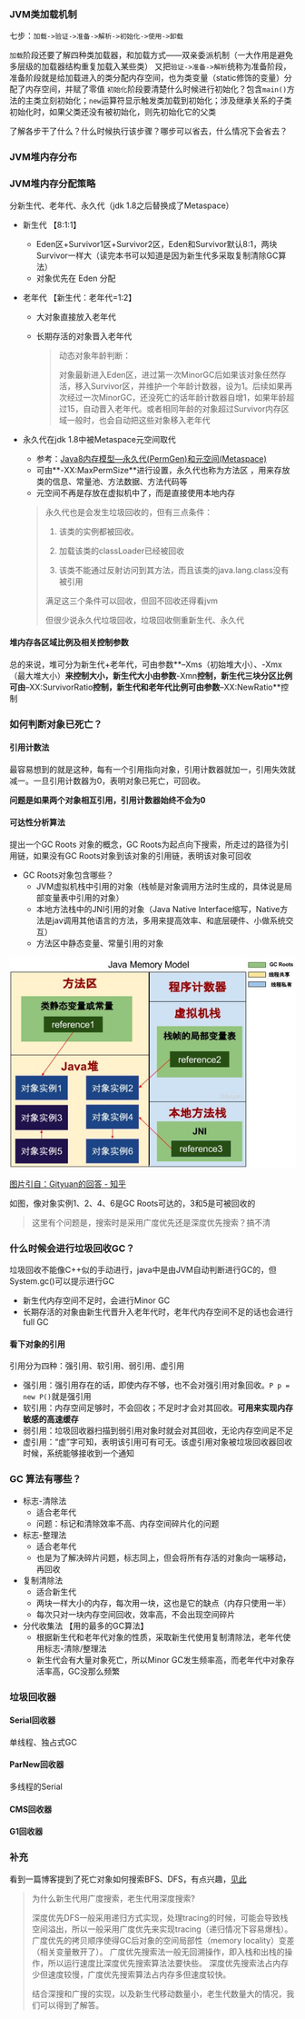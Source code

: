 ### JVM类加载机制
七步：`加载->验证->准备->解析->初始化->使用->卸载`

`加载`阶段还要了解四种类加载器，和加载方式——双亲委派机制（一大作用是避免多层级的加载器结构重复加载入某些类）
又把`验证->准备->解析`统称为准备阶段，准备阶段就是给加载进入的类分配内存空间，也为类变量（static修饰的变量）分配了内存空间，并赋了零值
`初始化`阶段要清楚什么时候进行初始化？包含`main()`方法的主类立刻初始化；`new`运算符显示触发类加载到初始化；涉及继承关系的子类初始化时，如果父类还没有被初始化，则先初始化它的父类

了解各步干了什么？什么时候执行该步骤？哪步可以省去，什么情况下会省去？
### JVM堆内存分布



### JVM堆内存分配策略

分新生代、老年代、永久代（jdk 1.8之后替换成了Metaspace）

- 新生代 【8:1:1】

  - Eden区+Survivor1区+Survivor2区，Eden和Survivor默认8:1，两块Survivor一样大（读完本书可以知道是因为新生代多采取复制清除GC算法）
  - 对象优先在 Eden 分配

- 老年代 【新生代：老年代=1:2】

  - 大对象直接放入老年代

  - 长期存活的对象晋入老年代

    > 动态对象年龄判断：
    >
    > 对象最新进入Eden区，进过第一次MinorGC后如果该对象任然存活，移入Survivor区，并维护一个年龄计数器，设为1。后续如果再次经过一次MinorGC，还没死亡的话年龄计数器自增1，如果年龄超过15，自动晋入老年代。或者相同年龄的对象超过Survivor内存区域一般时，也会自动把这些对象移入老年代

- 永久代在jdk 1.8中被Metaspace元空间取代 

  - 参考：[Java8内存模型—永久代(PermGen)和元空间(Metaspace)](https://www.cnblogs.com/paddix/p/5309550.html)
  - 可由**-XX:MaxPermSize**进行设置，永久代也称为方法区 ，用来存放类的信息、常量池、方法数据、方法代码等
  - 元空间不再是存放在虚拟机中了，而是直接使用本地内存

  > 永久代也是会发生垃圾回收的，但有三点条件：
  >
  > 1. 该类的实例都被回收。 
  >
  > 2. 加载该类的classLoader已经被回收 
  >
  > 3. 该类不能通过反射访问到其方法，而且该类的java.lang.class没有被引用 
  >
  > 满足这三个条件可以回收，但回不回收还得看jvm
  >
  > 但很少说永久代垃圾回收，垃圾回收侧重新生代、永久代

#### 堆内存各区域比例及相关控制参数

总的来说，堆可分为新生代+老年代，可由参数**–Xms（初始堆大小）、-Xmx（最大堆大小）**来控制大小，新生代大小由参数**-Xmn**控制，新生代三块分区比例可由**–XX:SurvivorRatio**控制，新生代和老年代比例可由参数**–XX:NewRatio**控制



### 如何判断对象已死亡？

#### 引用计数法

最容易想到的就是这种，每有一个引用指向对象，引用计数器就加一，引用失效就减一。一旦引用计数器为0，表明对象已死亡，可回收。

**问题是如果两个对象相互引用，引用计数器始终不会为0**



#### 可达性分析算法

提出一个GC Roots 对象的概念，GC Roots为起点向下搜索，所走过的路径为引用链，如果没有GC Roots对象到该对象的引用链，表明该对象可回收

- GC Roots对象包含哪些？
  - JVM虚拟机栈中引用的对象（栈帧是对象调用方法时生成的，具体说是局部变量表中引用的对象）
  - 本地方法栈中的JNI引用的对象（Java Native Interface缩写，Native方法是jav调用其他语言的方法，多用来提高效率、和底层硬件、小做系统交互）
  - 方法区中静态变量、常量引用的对象

![img](assets/22f72b18415405c3e0207925a8de74fa_hd.jpg)

 [图片引自：Gityuan的回答 - 知乎](https://www.zhihu.com/question/21539353/answer/95667088)

如图，像对象实例1、2、4、6是GC Roots可达的，3和5是可被回收的



> 这里有个问题是，搜索时是采用广度优先还是深度优先搜索？搞不清

### 什么时候会进行垃圾回收GC？

垃圾回收不能像C++似的手动进行，java中是由JVM自动判断进行GC的，但System.gc()可以提示进行GC



- 新生代内存空间不足时，会进行Minor GC
- 长期存活的对象由新生代晋升入老年代时，老年代内存空间不足的话也会进行full GC

#### 看下对象的引用

引用分为四种：强引用、软引用、弱引用、虚引用

- 强引用：强引用存在的话，即使内存不够，也不会对强引用对象回收。`P p = new P()`就是强引用
- 软引用：内存空间足够时，不会回收；不足时才会对其回收。**可用来实现内存敏感的高速缓存**
- 弱引用：垃圾回收器扫描到弱引用对象时就会对其回收，无论内存空间足不足
- 虚引用：“虚”字可知，表明该引用可有可无。该虚引用对象被垃圾回收器回收时候，系统能够接收到一个通知



### GC 算法有哪些？

- 标志-清除法
  - 适合老年代
  - 问题：标记和清除效率不高、内存空间碎片化的问题
- 标志-整理法
  - 适合老年代
  - 也是为了解决碎片问题，标志同上，但会将所有存活的对象向一端移动，再回收
- 复制清除法
  - 适合新生代
  - 两块一样大小的内存，每次用一块，这也是它的缺点（内存只使用一半）
  - 每次只对一块内存空间回收，效率高，不会出现空间碎片
- 分代收集法 【用的最多的GC算法】
  - 根据新生代和老年代对象的性质，采取新生代使用复制清除法，老年代使用标志-清除/整理法
  - 新生代会有大量对象死亡，所以Minor GC发生频率高，而老年代中对象存活率高，GC没那么频繁

### 垃圾回收器

#### Serial回收器

单线程、独占式GC

#### ParNew回收器

多线程的Serial

#### CMS回收器



#### G1回收器



### 补充

看到一篇博客提到了死亡对象如何搜索BFS、DFS，有点兴趣，[见此](http://blog.jobbole.com/109833/)

> 为什么新生代用广度搜索，老生代用深度搜索?
>
> 深度优先DFS一般采用递归方式实现，处理tracing的时候，可能会导致栈空间溢出，所以一般采用广度优先来实现tracing（递归情况下容易爆栈）。
> 广度优先的拷贝顺序使得GC后对象的空间局部性（memory locality）变差（相关变量散开了）。
> 广度优先搜索法一般无回溯操作，即入栈和出栈的操作，所以运行速度比深度优先搜索算法法要快些。
> 深度优先搜索法占内存少但速度较慢，广度优先搜索算法占内存多但速度较快。
>
> 结合深搜和广搜的实现，以及新生代移动数量小，老生代数量大的情况，我们可以得到了解答。